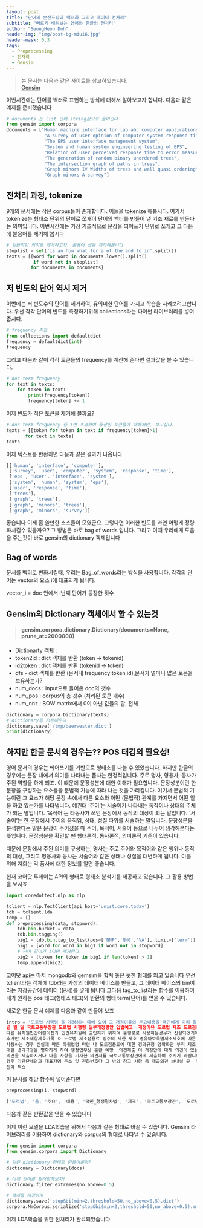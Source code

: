 ```yaml
---
layout: post
title: "단어의 분산표상과 백터화 그리고 데이터 전처리"
subtitle: "빠르게 배워보는 영어와 한글의 전처리"
author: "SeungHeon Doh"
header-img: "img/post-bg-miui6.jpg"
header-mask: 0.3
tags:
  - Preprocessing
  - 전처리
  - Gensim
---
```


> 본 문서는 다음과 같은 사이트를 참고하였습니다.<br>
> [Gensim](https://radimrehurek.com/gensim/tut1.html)<br>

이번시간에는 단어를 백터로 표현하는 방식에 대해서 알아보고자 합니다. 다음과 같은 예제를 준비했습니다

```py
# documents 는 list 안에 string값으로 들어간다
from gensim import corpora
documents = ["Human machine interface for lab abc computer applications",
              "A survey of user opinion of computer system response time",
              "The EPS user interface management system",
              "System and human system engineering testing of EPS",
              "Relation of user perceived response time to error measurement",
              "The generation of random binary unordered trees",
              "The intersection graph of paths in trees",
              "Graph minors IV Widths of trees and well quasi ordering",
              "Graph minors A survey"]
```
## 전처리 과정, tokenize

9개의 문서에는 작은 corpus들이 존재합니다. 이들을 tokenize 해봅시다. 여기서 tokenize는 형태소 단위의 단어로 쪼개어 단어의 백터를 만들어 낼 기초 재료를
만든다는 의미입니다. 이번시간에는 가장 기초적으로 문장을 띄어쓰기 단위로 쪼개고 그 다음에 불용어를 제거해 봅시다

```py
# 일반적인 의미를 제거하고자, 불용어 셋을 제작해봅니다
stoplist = set('is an how what for a of the and to in'.split())
texts = [[word for word in documents.lower().split() 
          if word not in stoplist]
         for documents in documents]
```

## 저 빈도의 단어 역시 제거

이번에는 저 빈도수의 단어를 제거하여, 유의미한 단어를 가지고 학습을 시켜보려고합니다. 우선 각각 단어의 빈도를 측정하기위해 collections라는 파이썬
라이브러리를 넣어줍시다.

```py
# frequency 측정
from collections import defaultdict
frequency = defaultdict(int)
frequency
```

그리고 다움과 같이 각각 토큰들의 frequency를 계산해 준다면 결과값을 볼 수 있습니다.
```py
# doc-term frequency 
for text in texts:
    for token in text:
        print(frequency[token])
        frequency[token] += 1
```

이제 빈도가 적은 토큰을 제거해 볼까요?

```py
# doc-term frequency 중 1번 초과하여 등장한 토큰들에 대해서만, 보고싶다.
texts = [[token for token in text if frequency[token]>1]
       for text in texts]
texts
```

이제 텍스트를 반환하면 다음과 같은 결과가 나옵니다.


```py
[['human', 'interface', 'computer'],
 ['survey', 'user', 'computer', 'system', 'response', 'time'],
 ['eps', 'user', 'interface', 'system'],
 ['system', 'human', 'system', 'eps'],
 ['user', 'response', 'time'],
 ['trees'],
 ['graph', 'trees'],
 ['graph', 'minors', 'trees'],
 ['graph', 'minors', 'survey']]
```

좋습니다 이제 좀 쓸만한 소스들이 모였군요. 그렇다면 이러한 빈도를 과연 어떻게 정량화시킬수 있을까요? 그 방법은 바로 bag of words 입니다.
그리고 이때 우리에게 도움을 주는것이 바로 gensim의 dictionary 객체입니다

## Bag of words

문서를 벡터로 변화시킬때, 우리는 Bag_of_words라는 방식을 사용합니다. 각각의 단어는 vector의 요소 i애 대표되게 됩니다. 
<br>

vector_i = doc 안에서 i번째 단어가 등장한 횟수

## Gensim의 Dictionary 객체에서 할 수 있는것

> #### gensim.corpora.dictionary.Dictionary(documents=None, prune_at=2000000)
- Dictionarty 객체 : 
- token2id : dict 객체를 반환 (token -> tokenid)
- id2token : dict 객체를 반환 (tokenid -> token)
- dfs - dict 객체를 반환 (문서내 frequency:token id),문서가 얼마나 많은 토큰을 보유하는가?
- num_docs : input으로 들어온 doc의 갯수
- num_pos : corpus의 총 갯수 (처리된 토큰 개수)
- num_nnz : BOW matrix에서 0이 아닌 값들의 합, 전체

```py
dictionary = corpora.Dictionary(texts)
# dictionary를 저장해둔다
dictionary.save('/tmp/deerwester.dict')
print(dictionary)
```

## 하지만 한글 문서의 경우는?? POS 태깅의 필요성!

영어 문서의 경우는 띄어쓰기를 기반으로 형태소를 나눌 수 있었습니다. 하지만 한글의 경우에는 문장 내에서 의미를 나타내는 품사는 한정적입니다. 주로 명사, 형용사,
동사가 주된 역할을 하게 되죠. 이 떄문에 문장성분에 대한 이해가 필요합니다. 문장성분이란 한 문장을 구성하는 요소들을 문법적 기능에 따라 나눈 것을 가리킵니다.
여기서 문법적 기능이란 그 요소가 해당 문장 속에서 다른 요소와 어떤 (문법적) 관계를 가지면서 어떤 일을 하고 있는가를 나타냅니다. 예컨대 ‘주어’는 서술어가 
나타내는 동작이나 상태의 주체가 되는 말입니다. ‘목적어’는 타동사가 쓰인 문장에서 동작의 대상이 되는 말입니다. ‘서술어’는 한 문장에서 주어의 움직임, 상태, 
성질 따위를 서술하는 말입니다. 문장성분을 분석한다는 말은 문장이 주어졌을 때 주어, 목적어, 서술어 등으로 나누어 생각해본다는 뜻입니다. 문장성분을 확인할 땐 
형태론적, 통사론적, 의미론적 기준이 있습니다.

때문에 문장에서 주된 의미를 구성하는, 명사는 주로 주어와 목적어와 같은 행위나 동작의 대상, 그리고 형용사와 동사는 서술어와 같은 상태나 성질을 대변하게 됩니다.
이를 위해 저희는 각 품사에 대한 정보를 알면 좋습니다.

현재 코어닷 투데이는 API의 형태로 형태소 분석기를 제공하고 있습니다. 그 활용 방법을 보시죠

```py
import coredottext.nlp as nlp

tclient = nlp.TextClient(api_host='unist.core.today')
tdb = tclient.lda
temp = []
def preprocessing(data, stopword):
    tdb.bin.bucket = data
    tdb.bin.tagging()
    big1 = tdb.bin.tag_to_list(pos=['NNP','NNG','VA'], limit=['term'])
    big1 = [word for word in big1 if word not in stopword]
    # 단어 길이가 1이면 제거한다.
    big2 = [token for token in big1 if len(token) > 1]
    temp.append(big2)
```

코어닷 api는 마치 mongodb와 gemsim을 합쳐 놓은 듯한 형태를 띄고 있습니다 우선 tclient라는 객체에 tdb라는 가상의 데이터 베이스를 만들고, 그 데이터
베이스의 bin이라는 저장공간에 데이터 (문서)를 넣게 됩니다 그다음 tag_to_list라는 함수를 이용하여 내가 원하는 pos 태그(형태소 태그)와 반환의 형태
term(단어)를 얻을 수 있습니다.

새로운 한글 문서 예제를 다음과 같이 만들어 보죠

```py
intro = '도로법 시행령 을 개정하는 데에 있어 그 개정이유와 주요내용을 국민에게 미리 알려 이에 대한 의견을 듣기 위하여 행정절차법 제조에 따라 다음과 같이 공고합니다 
년 월 일 국토교통부장관 도로법 시행령 일부개정령안 입법예고  개정이유 도로법 제조 도로점용료 감면조항에영유아보육법제조제호에 따른 어린이집 또는유아교 육법제조제호에 
따른 유치원민간어린이집과 민간유치원에 출입하기 위하여 통행로로 사용하는경우가 신설되었기에 이에 대한 하위법령을 마련하고자 함 주요내용 가 도로점용료 감면 대상 
추가안 제조제항제호가목 ㅇ 도로법 제조점용료 징수의 제한 제호 영유아보육법제조제호에 따른 어린이집 또는유아교육법제조제호에 따른 유치원에 출입하기 위하여 통행로로 
사용하는 경우 신설에 따른 하위법령 마련 나 도로점용료에 대한 경과규정 명확화안 부칙 제조 ㅇ 영 제호 도로법 시행령 일부개정령안 부칙 제조에서 규정한 도로점용료에 
대한 경과규정을 명확하게 하여 행정업무상 혼란 예방  의견제출 이 개정안에 대해 의견이 있는 기관단체 또는 개인은 년 월 일까지 통합입법예고센터 를 통하여 온라인으로 
의견을 제출하시거나 다음 사항을 기재한 의견서를 국토교통부장관에게 제출하여 주시기 바랍니다 가 예고 사항에 대한 찬성 또는 반대 의견반대 시 이유 명시 나 성명기관단체의 
경우 기관단체명과 대표자명 주소 및 전화번호다 그 밖의 참고 사항 등 제출의견 보내실 곳  일반우편   세종특별자치시 도움로  국토교통부 도로운영과 전자우편   
전화 팩스'
```

이 문서를 해당 함수에 넣어준다면

```py
preprocessing(i, stopword)
```
 
```py
['도로법', '을, '주요', '내용', '국민_행정절차법', '제조', '국토교통부장관', '도로법', '정령_입법예고_이유', '도로법', '제조', '도로', '점용료_감면', '조항', '영유아보육법', '제조', '어린이집', '유아', '육법', '제조', '유치원', '민간', '어린이집', '민간', '유치원', '출입', '통행로', '사용', '경우', '하위_법령', '마련', '주요', '내용', '도로', '점용료_감면', '대상', '추가', '제조', '도로법', '제조', '점용료_징수', '제한', '영유아보육법', '제조', '어린이집', '유아교육법', '제조', '유치원', '출입', '통행로', '사용', '경우', '하위_법령', '점용료', '경과규정', '부칙', '제조', '도로법', '정령', '부칙', '제조', '규정', '도로', '점용료', '경과', '규정', '업무상', '혼란', '예방', '의견제출_개정안_기관단체_개인', '통합_입법예고', '센터_온라인', '사항_기재_의견서_국토교통부장관', '예고_사항_찬성_반대', '반대_이유_명시', '성명', '기관단체', '경우', '단체명_대표_자명_주소', '전화', '번호', '참고', '사항', '일반_우편', '도움', '국토교통부', '도로운영과', '전자우편', '전화_팩스']
```

다음과 같은 반환값을 얻을 수 있습니다

이제 이런 모델을 LDA학습을 위해서 다음과 같은 형태로 바꿀 수 있습니다. Gensim 라이브러리를 이용하여 dictionary와 corpus의 형태로 나타낼 수 있습니다.

```py
from gensim import corpora
from gensim.corpora import Dictionary

# 일단 dictionary 형태로 만들어볼까?
dictionary = Dictionary(docs)

# 이제 단어를 필터링해보자!
dictionary.filter_extremes(no_above=0.5)

# 객체를 저장하자
dictionary.save('stop&bi(min=2,threshold=50,no_above=0.5).dict')
corpora.MmCorpus.serialize('stop&bi(min=2,threshold=50,no_above=0.5).mm', corpus)
```

이제 LDA학습을 위한 전처리가 완료되었습니다